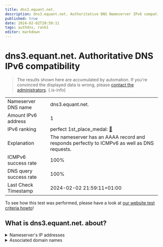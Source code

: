 ```yaml
---
title: dns3.equant.net.
description: dns3.equant.net. Authoritative DNS Nameserver IPv6 compatibility
published: true
date: 2024-02-02T20:59:11
tags: authdns, rank1
editor: markdown
---
```


# dns3.equant.net. Authoritative DNS IPv6 compatibility

> The results shown here are accumulated by automation. If you're convinced the displayed data is wrong, please [contact the administrators](/howto/chat). 
{.is-info}




|   |   |
| - | - |
| Nameserver DNS name | dns3.equant.net.
| Amount IPv6 address | 1
| IPv6 ranking | perfect 1st_place_medal: [🔗](/howto/ranking) |
| Explanation | The nameserver has an AAAA record and responds perfectly to ICMPv6 as well as DNS requests. |
| ICMPv6 success rate | 100%|
| DNS query success rate | 100% |
| Last Check Timestamp | 2024-02-02 21:59:11+01:00 |

To see how this test was performed, please have a look at [our website test criteria howto](/howto/testcriteria/authdns)!


## What is dns3.equant.net. about?




<details>
<summary>Nameserver's IP addresses</summary>

2a01:ce95:4000:1001:204:59:152:207

</details>



<details>
<summary>Associated domain names</summary>

renault.fr

</details>
